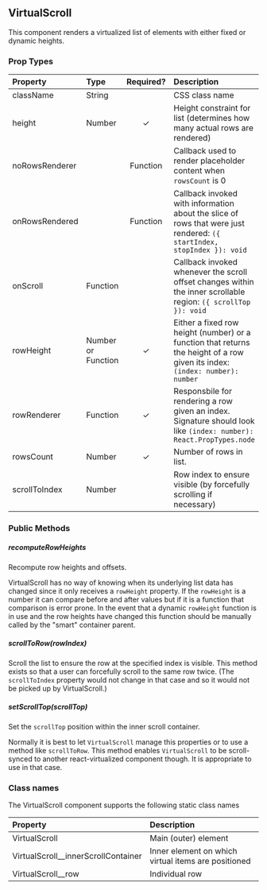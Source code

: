 VirtualScroll
---------------

This component renders a virtualized list of elements with either fixed or dynamic heights.

### Prop Types
| Property | Type | Required? | Description |
|:---|:---|:---:|:---|
| className | String |  | CSS class name |
| height | Number | ✓ | Height constraint for list (determines how many actual rows are rendered) |
| noRowsRenderer |  | Function | Callback used to render placeholder content when `rowsCount` is 0 |
| onRowsRendered |  | Function | Callback invoked with information about the slice of rows that were just rendered: `({ startIndex, stopIndex }): void` |
| onScroll | Function |  | Callback invoked whenever the scroll offset changes within the inner scrollable region: `({ scrollTop }): void` |
| rowHeight | Number or Function | ✓ | Either a fixed row height (number) or a function that returns the height of a row given its index: `(index: number): number` |
| rowRenderer | Function | ✓ | Responsbile for rendering a row given an index. Signature should look like `(index: number): React.PropTypes.node` |
| rowsCount | Number | ✓ | Number of rows in list. |
| scrollToIndex | Number |  | Row index to ensure visible (by forcefully scrolling if necessary) |

### Public Methods

##### recomputeRowHeights
Recompute row heights and offsets.

VirtualScroll has no way of knowing when its underlying list data has changed since it only receives a `rowHeight` property. If the `rowHeight` is a number it can compare before and after values but if it is a function that comparison is error prone. In the event that a dynamic `rowHeight` function is in use and the row heights have changed this function should be manually called by the "smart" container parent.

##### scrollToRow(rowIndex)

Scroll the list to ensure the row at the specified index is visible. This method exists so that a user can forcefully scroll to the same row twice. (The `scrollToIndex` property would not change in that case and so it would not be picked up by VirtualScroll.)

##### setScrollTop(scrollTop)

Set the `scrollTop` position within the inner scroll container.

Normally it is best to let `VirtualScroll` manage this properties or to use a method like `scrollToRow`.
This method enables `VirtualScroll` to be scroll-synced to another react-virtualized component though.
It is appropriate to use in that case.


### Class names

The VirtualScroll component supports the following static class names

| Property | Description |
|:---|:---|
| VirtualScroll | Main (outer) element |
| VirtualScroll__innerScrollContainer | Inner element on which virtual items are positioned |
| VirtualScroll__row | Individual row |
